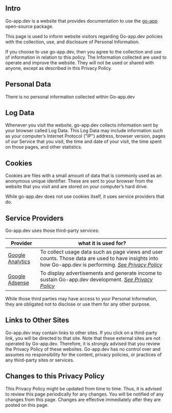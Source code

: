 ## Intro

Go-app.dev is a website that provides documentation to use the [go-app](https://github.com/whale1017/go-app) open-source package.

This page is used to inform website visitors regarding Go-app.dev policies with the collection, use, and disclosure of Personal Information.

If you choose to use go-app.dev, then you agree to the collection and use of information in relation to this policy. The Information collected are used to operate and improve the website. They will not be used or shared with anyone, except as described in this Privacy Policy.

## Personal Data

There is no personal information collected within Go-app.dev

## Log Data

Whenever you visit the website, go-app.dev collects information sent by your browser called Log Data. This Log Data may include information such as your computer’s Internet Protocol ("IP") address, browser version, pages of our Service that you visit, the time and date of your visit, the time spent on those pages, and other statistics.

## Cookies

Cookies are files with a small amount of data that is commonly used as an anonymous unique identifier. These are sent to your browser from the website that you visit and are stored on your computer’s hard drive.

While go-app.dev does not use cookies itself, it uses service providers that do.

## Service Providers

Go-app.dev uses those third-party services:

| Provider                                         | what it is used for?                                                                                                                                                                                             |
| ------------------------------------------------ | ---------------------------------------------------------------------------------------------------------------------------------------------------------------------------------------------------------------- |
| [Google Analytics](https://analytics.google.com) | To collect usage data such as page views and user counts. Those data are used to have insights into how Go-app.dev is performing. _[See Privacy Policy](https://policies.google.com/technologies/partner-sites)_ |
| [Google Adsense](https://www.google.com/adsense) | To display advertisements and generate income to sustain Go-app.dev development. _[See Privacy Policy](https://policies.google.com/technologies/partner-sites)_                                                  |

While those third parties may have access to your Personal Information, they are obligated not to disclose or use them for any other purpose.

## Links to Other Sites

Go-app.dev may contain links to other sites. If you click on a third-party link, you will be directed to that site. Note that these external sites are not operated by Go-app.dev. Therefore, it is strongly advised that you review the Privacy Policy of these websites. Go-app.dev has no control over and assumes no responsibility for the content, privacy policies, or practices of any third-party sites or services.

## Changes to this Privacy Policy

This Privacy Policy might be updated from time to time. Thus, it is advised to review this page periodically for any changes. You will be notified of any changes from this page. Changes are effective immediately after they are posted on this page.

